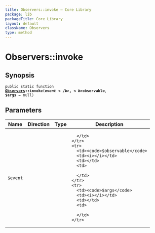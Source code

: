 ```yaml
---
title: Observers::invoke — Core Library
package: lib
packageTitle: Core Library
layout: default
className: Observers
type: method
---
```


# Observers::invoke

## Synopsis

<code>public static function <b><a href="Observers">Observers</a>::invoke</b>(<b>$event</b>, <b>$observable</b>, <b>$args</b> = null)</code>

## Parameters

<table>
  <thead>
    <tr>
      <th>Name</th>
      <th>Direction</th>
      <th>Type</th>
      <th>Description</th>
    </tr>
  </thead>
  <tbody>
    <tr>
      <td><code>$event</code>
      <td><i></i></td>
      <td></td>
      <td>

      </td>
    </tr>
    <tr>
      <td><code>$observable</code>
      <td><i></i></td>
      <td></td>
      <td>

      </td>
    </tr>
    <tr>
      <td><code>$args</code>
      <td><i></i></td>
      <td></td>
      <td>

      </td>
    </tr>
  </tbody>
</table>

